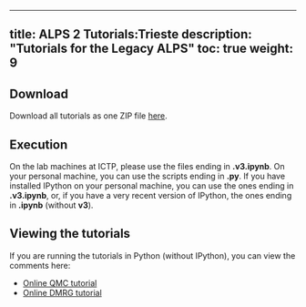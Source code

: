
---
title: ALPS 2 Tutorials:Trieste
description: "Tutorials for the Legacy ALPS"
toc: true
weight: 9
---

## Download

Download all tutorials as one ZIP file [here](http://aitrob.de/Trieste2015/Trieste2015Tutorials.zip).

## Execution

On the lab machines at ICTP, please use the files ending in **.v3.ipynb**.
On your personal machine, you can use the scripts ending in **.py**.
If you have installed IPython on your personal machine, you can use the ones ending in **.v3.ipynb**, or, if you have a very recent version of IPython, the ones ending in **.ipynb** (without **v3**).

## Viewing the tutorials

If you are running the tutorials in Python (without IPython), you can view the comments here:
- [Online QMC tutorial](qmc)
- [Online DMRG tutorial](http://aitrob.de/Trieste2015/DMRG_Chain_Spectrum_Entanglement.html)

